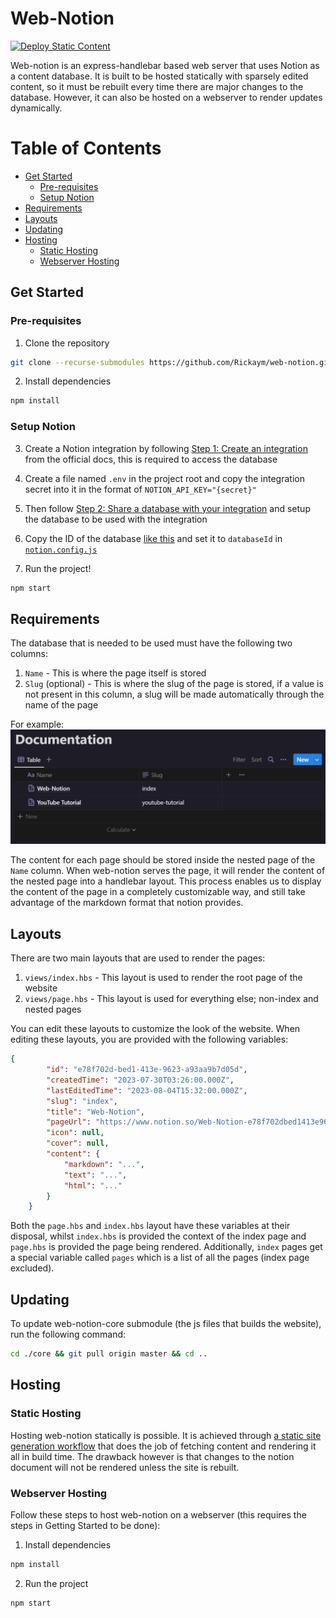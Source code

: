 # Web-Notion

[![Deploy Static Content](https://github.com/Rickaym/web-notion/actions/workflows/static.yml/badge.svg)](https://github.com/Rickaym/web-notion/actions/workflows/static.yml)

Web-notion is an express-handlebar based web server that uses Notion as a content database. It is built to be hosted statically with sparsely edited content, so it must be rebuilt every time there are major changes to the database. However, it can also be hosted on a webserver to render updates dynamically.

# Table of Contents

- [Get Started](#get-started)
  - [Pre-requisites](#pre-requisites)
  - [Setup Notion](#setup-notion)
- [Requirements](#Requirements)
- [Layouts](#layouts)
- [Updating](#updating)
- [Hosting](#hosting)
  - [Static Hosting](#static-hosting)
  - [Webserver Hosting](#webserver-hosting)

## Get Started

### Pre-requisites
1. Clone the repository

```bash
git clone --recurse-submodules https://github.com/Rickaym/web-notion.git
```

2. Install dependencies
```bash
npm install
```

### Setup Notion

3.  Create a Notion integration by following [Step 1: Create an integration](https://developers.notion.com/docs/create-a-notion-integration#step-1-create-an-integration) from the official docs, this is required to access the database
4. Create a file named `.env` in the project root and copy the integration secret into it in the format of `NOTION_API_KEY="{secret}"`
5. Then follow [Step 2: Share a database with your integration](https://developers.notion.com/docs/create-a-notion-integration#step-2-share-a-database-with-your-integration) and setup the database to be used with the integration
6. Copy the ID of the database [like this](https://developers.notion.com/docs/create-a-notion-integration#step-3-save-the-database-id) and set it to `databaseId` in [`notion.config.js`](./notion.config.js)

7. Run the project!
```bash
npm start
```

## Requirements

The database that is needed to be used must have the following two columns:
1. `Name` - This is where the page itself is stored
2. `Slug` (optional) - This is where the slug of the page is stored, if a value is not present in this column, a slug will be made automatically through the name of the page

For example:
![Notion Database](./readme/database.png)

The content for each page should be stored inside the nested page of the `Name` column. When web-notion serves the page, it will render the content of the nested page into a handlebar layout. This process enables us to display the content of the page in a completely customizable way, and still take advantage of the markdown format that notion provides.

## Layouts

There are two main layouts that are used to render the pages:

1. `views/index.hbs` - This layout is used to render the root page of the website
2. `views/page.hbs` - This layout is used for everything else; non-index and nested pages

You can edit these layouts to customize the look of the website. When editing these layouts, you are provided with the following variables:

```json
{
        "id": "e78f702d-bed1-413e-9623-a93aa9b7d05d",
        "createdTime": "2023-07-30T03:26:00.000Z",
        "lastEditedTime": "2023-08-04T15:32:00.000Z",
        "slug": "index",
        "title": "Web-Notion",
        "pageUrl": "https://www.notion.so/Web-Notion-e78f702dbed1413e9623a93aa9b7d05d",
        "icon": null,
        "cover": null,
        "content": {
            "markdown": "...",
            "text": "...",
            "html": "..."
        }
    }
```

Both the `page.hbs` and `index.hbs` layout have these variables at their disposal, whilst `index.hbs` is provided the context of the index page and `page.hbs` is provided the page being rendered. Additionally, `index` pages get a special variable called `pages` which is a list of all the pages (index page excluded).

## Updating

To update web-notion-core submodule (the js files that builds the website), run the following command:

```bash
cd ./core && git pull origin master && cd ..
```

## Hosting

### Static Hosting

Hosting web-notion statically is possible. It is achieved through [a static site generation workflow](https://github.com/Rickaym/web-notion/blob/master/.github/workflows/static.yml) that does the job of fetching content and rendering it all in build time. The drawback however is that changes to the notion document will not be rendered unless the site is rebuilt.

### Webserver Hosting

Follow these steps to host web-notion on a webserver (this requires the steps in Getting Started to be done):

1. Install dependencies

```bash
npm install
```
2. Run the project

```bash
npm start
```
